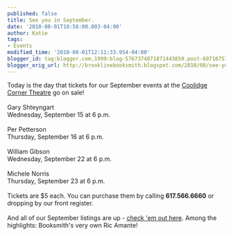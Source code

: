 ```yaml
---
published: false
title: See you in September.
date: '2010-08-01T10:58:00.003-04:00'
author: Katie
tags:
- Events
modified_time: '2010-08-01T12:11:33.954-04:00'
blogger_id: tag:blogger.com,1999:blog-5767374071871443859.post-6071675727975965588
blogger_orig_url: http://brooklinebooksmith.blogspot.com/2010/08/see-you-in-september.html
---
```


Today is the day that tickets for our September events at the <a href="http://www.coolidge.org">Coolidge Corner Theatre</a> go on sale!<br /><br />Gary Shteyngart<br />Wednesday, September 15 at 6 p.m.<br /><br />Per Petterson<br />Thursday, September 16 at 6 p.m.<br /><br />William Gibson<br />Wednesday, September 22 at 6 p.m.<br /><br />Michele Norris<br />Thursday, September 23 at 6 p.m.<br /><br />Tickets are $5 each. You can purchase them by calling <strong>617.566.6660</strong> or dropping by our front register.<br /><br />And all of our September listings are up - <a href="http://www.brooklinebooksmith.com/events/mainevent.html">check 'em out here</a>. Among the highlights: Booksmith's very own Ric Amante!